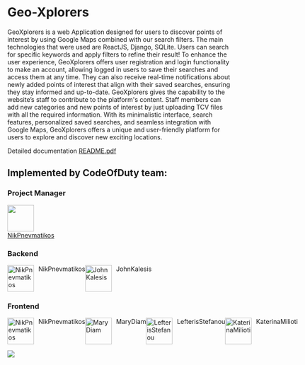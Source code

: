 # Geo-Xplorers

GeoXplorers is a web Application designed for users to discover points of
interest by using Google Maps combined with our search filters. The main
technologies that were used are ReactJS, Django, SQLite. Users can search for specific
keywords and apply filters to refine their result!
To enhance the user experience, GeoXplorers offers user registration and login
functionality to make an account, allowing logged in users to save their searches and
access them at any time. They can also receive real-time notifications about newly
added points of interest that align with their saved searches, ensuring they stay
informed and up-to-date.
GeoXplorers gives the capability to the website’s staff to contribute to the
platform's content. Staff members can add new categories and new points of interest
by just uploading TCV files with all the required information.
With its minimalistic interface, search features, personalized saved searches,
and seamless integration with Google Maps, GeoXplorers offers a unique and
user-friendly platform for users to explore and discover new exciting locations.

Detailed documentation [README.pdf](./README.pdf)

## Implemented by CodeOfDuty team:

### Project Manager
[<img src="https://github.com/NikPnevmatikos.png" width="60px;"/><br /><sub><a href="https://github.com/NikPnevmatikos">NikPnevmatikos</a></sub>](https://github.com/NikPnevmatikos)

### Backend
<div style="display: flex; flex-direction: row;">
  <a href="https://github.com/NikPnevmatikos">
    <img 
      style="margin-right: 10px;" 
      src="https://github.com/NikPnevmatikos.png" width="60px;"
      alt="NikPnevmatikos"
    />
  </a>
  <span>NikPnevmatikos</span>
  <a href="https://github.com/JohnKalesis1">
    <img 
      style="margin-right: 10px;" 
      src="https://github.com/JohnKalesis1.png" width="60px;"
      alt="JohnKalesis"
    />
  </a>
  <span>JohnKalesis</span>
</div>

### Frontend
<div style="display: flex; flex-direction: row;">
  <a href="https://github.com/NikPnevmatikos">
    <img 
      style="margin-right: 10px;" 
      src="https://github.com/NikPnevmatikos.png" width="60px;"
      alt="NikPnevmatikos"
    />
  </a>
  <span>NikPnevmatikos</span>
  <a href="https://github.com/MaryDiam">
    <img 
      style="margin-right: 10px;" 
      src="https://github.com/MaryDiam.png" width="60px;"
      alt="MaryDiam"
    />
  </a>
  <span>MaryDiam</span>
    <a href="https://github.com/lefstefanou">
    <img 
      style="margin-right: 10px;" 
      src="https://github.com/lefstefanou.png" width="60px;"
      alt="LefterisStefanou"
    />
  </a>
  <span>LefterisStefanou</span>
    <a href="https://github.com/katerinamilioti">
    <img 
      style="margin-right: 10px;" 
      src="https://github.com/katerinamilioti.png" width="60px;"
      alt="KaterinaMilioti"
    />
  </a>
  <span>KaterinaMilioti</span>
</div>


[![](https://contrib.rocks/image?repo=NikPnevmatikos/Geo-Xplorers)](https://github.com/NikPnevmatikos/webapp/graphs/Geo-Xplorers)
